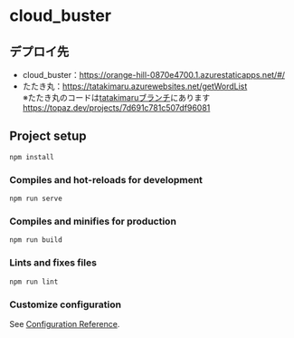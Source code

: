 # cloud_buster
## デプロイ先
- cloud_buster：https://orange-hill-0870e4700.1.azurestaticapps.net/#/  
- たたき丸：https://tatakimaru.azurewebsites.net/getWordList  
※たたき丸のコードは[tatakimaruブランチ](https://github.com/shunsuke-tamura/cloud_buster/tree/tatakimaru)にあります  
https://topaz.dev/projects/7d691c781c507df96081

## Project setup
```
npm install
```

### Compiles and hot-reloads for development
```
npm run serve
```

### Compiles and minifies for production
```
npm run build
```

### Lints and fixes files
```
npm run lint
```

### Customize configuration
See [Configuration Reference](https://cli.vuejs.org/config/).
